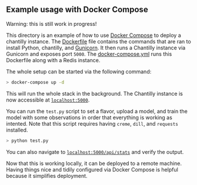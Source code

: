 ## Example usage with Docker Compose

Warning: this is still work in progress!

This directory is an example of how to use [Docker Compose](https://docs.docker.com/compose/) to deploy a chantilly instance. The [Dockerfile](Dockerfile) file contains the commands that are ran to install Python, chantilly, and [Gunicorn](https://docs.gunicorn.org/en/stable/index.html). It then runs a Chantilly instance via Gunicorn and exposes port `5000`. The [docker-compose.yml](docker-compose.yml) runs this Dockerfile along with a Redis instance.

The whole setup can be started via the following command:

```sh
> docker-compose up -d
```

This will run the whole stack in the background. The Chantilly instance is now accessible at [`localhost:5000`](http://localhost:8080).

You can run the `test.py` script to set a flavor, upload a model, and train the model with some observations in order that everything is working as intented. Note that this script requires having `creme`, `dill`, and `requests` installed.

```sh
> python test.py
```

You can also navigate to [`localhost:5000/api/stats`](http://localhost:5000/api/stats) and verify the output.

Now that this is working locally, it can be deployed to a remote machine. Having things nice and tidily configured via Docker Compose is helpful because it simplifies deployment.
